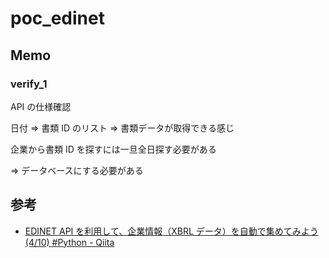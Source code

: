 # poc_edinet

## Memo

### verify_1

API の仕様確認

日付 ⇒ 書類 ID のリスト ⇒ 書類データが取得できる感じ

企業から書類 ID を探すには一旦全日探す必要がある

⇒ データベースにする必要がある

## 参考

- [EDINET API を利用して、企業情報（XBRL データ）を自動で集めてみよう(4/10) #Python - Qiita](https://qiita.com/XBRLJapan/items/27e623b8ca871740f352)
